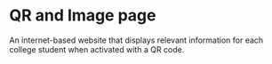 # QR and Image page
An internet-based website that displays relevant information for each college student when activated with a QR code.
